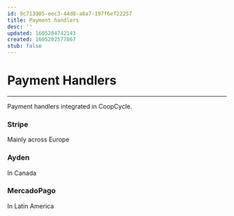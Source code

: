 ```yaml
---
id: 9c713905-eec3-44d8-a8a7-197f6ef22257
title: Payment handlers
desc: ''
updated: 1605204742143
created: 1605202577867
stub: false
---
```


# Payment Handlers
---

Payment handlers integrated in CoopCycle.

### Stripe 
Mainly across Europe

### Ayden 
In Canada

### MercadoPago
In Latin America